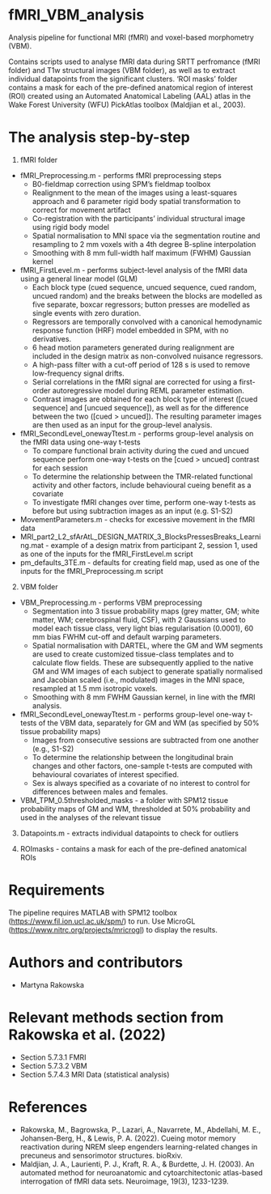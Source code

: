 # fMRI_VBM_analysis
Analysis pipeline for functional MRI (fMRI) and voxel-based morphometry (VBM).

Contains scripts used to analyse fMRI data during SRTT perfromance (fMRI folder) and T1w structural images (VBM folder), as well as to extract individual datapoints from the significant clusters. ‘ROI masks’ folder contains a mask for each of the pre-defined anatomical region of interest (ROI) created using an Automated Anatomical Labeling (AAL) atlas in the Wake Forest University (WFU) PickAtlas toolbox (Maldjian et al., 2003). 

# The analysis step-by-step 
1. fMRI folder
- fMRI_Preprocessing.m - performs fMRI preprocessing steps
  * B0-fieldmap correction using SPM’s fieldmap toolbox
  * Realignment to the mean of the images using a least-squares approach and 6 parameter rigid body spatial transformation to correct for movement artifact 
  * Co-registration with the participants’ individual structural image using rigid body model
  * Spatial normalisation to MNI space via the segmentation routine and resampling to 2 mm voxels with a 4th degree B-spline interpolation
  * Smoothing with 8 mm full-width half maximum (FWHM) Gaussian kernel 
- fMRI_FirstLevel.m - performs subject-level analysis of the fMRI data using a general linear model (GLM)
  * Each block type (cued sequence, uncued sequence, cued random, uncued random) and the breaks between the blocks are modelled as five separate, boxcar regressors; button presses are modelled as single events with zero duration. 
  * Regressors are temporally convolved with a canonical hemodynamic response function (HRF) model embedded in SPM, with no derivatives. 
  * 6 head motion parameters generated during realignment are included in the design matrix as non-convolved nuisance regressors. 
  * A high-pass filter with a cut-off period of 128 s is used to remove low-frequency signal drifts. 
  * Serial correlations in the fMRI signal are corrected for using a first-order autoregressive model during REML parameter estimation.
  * Contrast images are obtained for each block type of interest ([cued sequence] and [uncued sequence]), as well as for the difference between the two ([cued > uncued]). The resulting parameter images are then used as an input for the group-level analysis. 
- fMRI_SecondLevel_onewayTtest.m - performs group-level analysis on the fMRI data using one-way t-tests 
  * To compare functional brain activity during the cued and uncued sequence perform one-way t-tests on the [cued > uncued] contrast for each session
  * To determine the relationship between the TMR-related functional activity and other factors, include behavioural cueing benefit as a covariate
  * To investigate fMRI changes over time, perform one-way t-tests as before but using subtraction images as an input (e.g. S1-S2) 
- MovementParameters.m - checks for excessive movement in the fMRI data
- MRI_part2_L2_sfArAtL_DESIGN_MATRIX_3_BlocksPressesBreaks_Learning.mat - example of a design matrix from participant 2, session 1, used as one of the inputs for the fMRI_FirstLevel.m script
- pm_defaults_3TE.m - defaults for creating field map, used as one of the inputs for the fMRI_Preprocessing.m script

2. VBM folder
- VBM_Preprocessing.m - performs VBM preprocessing
  * Segmentation into 3 tissue probability maps (grey matter, GM; white matter, WM; cerebrospinal fluid, CSF), with 2 Gaussians used to model each tissue class, very light bias regularisation (0.0001), 60 mm bias FWHM cut-off and default warping parameters. 
  * Spatial normalisation with DARTEL, where the GM and WM segments are used to create customized tissue-class templates and to calculate flow fields. These are subsequently applied to the native GM and WM images of each subject to generate spatially normalised and Jacobian scaled (i.e., modulated) images in the MNI space, resampled at 1.5 mm isotropic voxels. 
  * Smoothing with 8 mm FWHM Gaussian kernel, in line with the fMRI analysis. 
- fMRI_SecondLevel_onewayTtest.m - performs group-level one-way t-tests of the VBM data, separately for GM and WM (as specified by 50% tissue probability maps)
  * Images from consecutive sessions are subtracted from one another (e.g., S1-S2)
  * To determine the relationship between the longitudinal brain changes and other factors, one-sample t-tests are computed with behavioural covariates of interest specified. 
  * Sex is always specified as a covariate of no interest to control for differences between males and females. 
- VBM_TPM_0.5thresholded_masks - a folder with SPM12 tissue probability maps of GM and WM, thresholded at 50% probability and used in the analyses of the relevant tissue

3. Datapoints.m - extracts individual datapoints to check for outliers

4. ROImasks - contains a mask for each of the pre-defined anatomical ROIs 

# Requirements 
The pipeline requires MATLAB with SPM12 toolbox (https://www.fil.ion.ucl.ac.uk/spm/) to run. Use MicroGL (https://www.nitrc.org/projects/mricrogl) to display the results.

# Authors and contributors
* Martyna Rakowska

# Relevant methods section from Rakowska et al. (2022)

* Section 5.7.3.1 FMRI
* Section 5.7.3.2 VBM
* Section 5.7.4.3 MRI Data (statistical analysis)

# References
* Rakowska, M., Bagrowska, P., Lazari, A., Navarrete, M., Abdellahi, M. E., Johansen-Berg, H., & Lewis, P. A. (2022). Cueing motor memory reactivation during NREM sleep engenders learning-related changes in precuneus and sensorimotor structures. bioRxiv.
* Maldjian, J. A., Laurienti, P. J., Kraft, R. A., & Burdette, J. H. (2003). An automated method for neuroanatomic and cytoarchitectonic atlas-based interrogation of fMRI data sets. Neuroimage, 19(3), 1233-1239.
